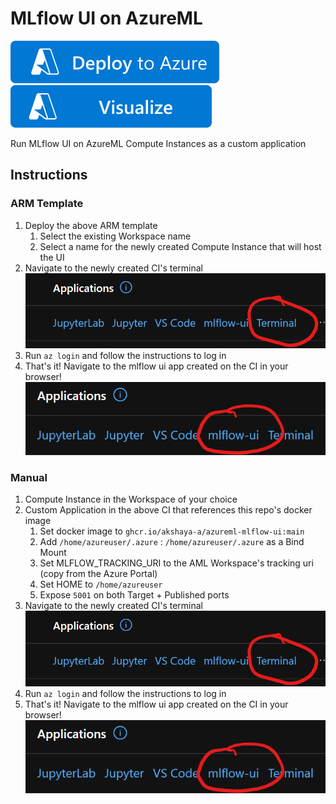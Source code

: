 # MLflow UI on AzureML

[![Deploy To Azure](https://raw.githubusercontent.com/Azure/azure-quickstart-templates/master/1-CONTRIBUTION-GUIDE/images/deploytoazure.svg?sanitize=true)](https://portal.azure.com/#create/Microsoft.Template/uri/https%3A%2F%2Fraw.githubusercontent.com%2Fakshaya-a%2Fazureml-mlflow-ui%2Fmain%2Fdeploy-ci.json)
[![Visualize](https://raw.githubusercontent.com/Azure/azure-quickstart-templates/master/1-CONTRIBUTION-GUIDE/images/visualizebutton.svg?sanitize=true)](http://armviz.io/#/?load=https%3A%2F%2Fraw.githubusercontent.com%2Fakshaya-a%2Fazureml-mlflow-ui%2Fmain%2Fdeploy-ci.json)

Run MLflow UI on AzureML Compute Instances as a custom application

## Instructions

### ARM Template

1. Deploy the above ARM template
   1. Select the existing Workspace name
   1. Select a name for the newly created Compute Instance that will host the UI
1. Navigate to the newly created CI's terminal
   ![login](./images/terminal-for-az-login.png)
1. Run `az login` and follow the instructions to log in
1. That's it! Navigate to the mlflow ui app created on the CI in your browser!
   ![ui](./images/mlflow-ui-link.png)

### Manual

1. Compute Instance in the Workspace of your choice
1. Custom Application in the above CI that references this repo's docker image
   1. Set docker image to `ghcr.io/akshaya-a/azureml-mlflow-ui:main`
   1. Add `/home/azureuser/.azure` : `/home/azureuser/.azure` as a Bind Mount
   1. Set MLFLOW_TRACKING_URI to the AML Workspace's tracking uri (copy from the Azure Portal)
   1. Set HOME to `/home/azureuser`
   1. Expose `5001` on both Target + Published ports
1. Navigate to the newly created CI's terminal
   ![login](./images/terminal-for-az-login.png)
1. Run `az login` and follow the instructions to log in
1. That's it! Navigate to the mlflow ui app created on the CI in your browser!
   ![ui](./images/mlflow-ui-link.png)
